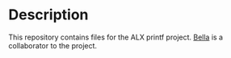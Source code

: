 # Description

This repository contains files for the ALX printf project.
[Bella](https://github.com/Bellamalwa) is a collaborator to the project.

